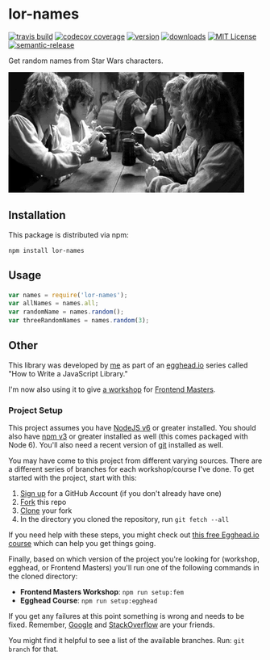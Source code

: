 # lor-names

[![travis build](https://img.shields.io/travis/eduardoportilho/lor-names.svg?style=flat-square)](https://travis-ci.org/eduardoportilho/lor-names)
[![codecov coverage](https://img.shields.io/codecov/c/github/eduardoportilho/lor-names.svg?style=flat-square)](https://codecov.io/github/eduardoportilho/lor-names)
[![version](https://img.shields.io/npm/v/lor-names.svg?style=flat-square)](http://npm.im/lor-names)
[![downloads](https://img.shields.io/npm/dm/lor-names.svg?style=flat-square)](http://npm-stat.com/charts.html?package=lor-names&from=2015-08-01)
[![MIT License](https://img.shields.io/npm/l/lor-names.svg?style=flat-square)](http://opensource.org/licenses/MIT)
[![semantic-release](https://img.shields.io/badge/%20%20%F0%9F%93%A6%F0%9F%9A%80-semantic--release-e10079.svg?style=flat-square)](https://github.com/semantic-release/semantic-release)

Get random names from Star Wars characters.

![lor-names](other/lor-names.gif)

## Installation

This package is distributed via npm:

```
npm install lor-names
```

## Usage

```javascript
var names = require('lor-names');
var allNames = names.all;
var randomName = names.random();
var threeRandomNames = names.random(3);
```

## Other

This library was developed by [me](https://twitter.com/eduardoportilho) as part of an
[egghead.io](http://egghead.io/) series called "How to Write a JavaScript Library."

I'm now also using it to give [a workshop](http://kcd.im/fem-oss) for
[Frontend Masters](https://frontendmasters.com).

### Project Setup

This project assumes you have [NodeJS v6](http://nodejs.org/) or greater installed. You should
also have [npm v3](https://www.npmjs.com/) or greater installed as well (this comes packaged
with Node 6). You'll also need a recent version of [git](https://git-scm.com/) installed
as well.

You may have come to this project from different varying sources. There are a
different series of branches for each workshop/course I've done. To get started with
the project, start with this:

1. [Sign up](https://github.com/join) for a GitHub Account (if you don't already have one)
2. [Fork](https://help.github.com/articles/fork-a-repo/) this repo
3. [Clone](https://help.github.com/articles/cloning-a-repository/) your fork
4. In the directory you cloned the repository, run `git fetch --all`

If you need help with these steps, you might check out
[this free Egghead.io course](http://kcd.im/pull-request) which can help you get things going.

Finally, based on which version of the project you're looking for (workshop, egghead, or
Frontend Masters) you'll run one of the following commands in the cloned directory:

- **Frontend Masters Workshop**: `npm run setup:fem`
- **Egghead Course**: `npm run setup:egghead`

If you get any failures at this point something is wrong and needs to be fixed. Remember,
[Google](https://google.com) and [StackOverflow](https://stackoverflow.com) are your friends.

You might find it helpful to see a list of the available branches. Run: `git branch` for that.
